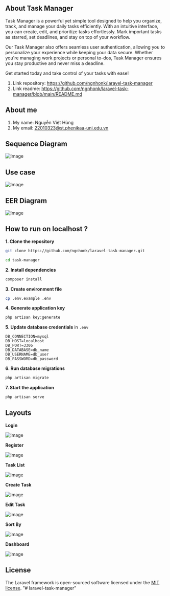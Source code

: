 
## About Task Manager

Task Manager is a powerful yet simple tool designed to help you organize, track, and manage your daily tasks efficiently. With an intuitive interface, you can create, edit, and prioritize tasks effortlessly. Mark important tasks as starred, set deadlines, and stay on top of your workflow.

Our Task Manager also offers seamless user authentication, allowing you to personalize your experience while keeping your data secure. Whether you're managing work projects or personal to-dos, Task Manager ensures you stay productive and never miss a deadline.

Get started today and take control of your tasks with ease!

1. Link repository: https://github.com/ngnhonk/laravel-task-manager
2. Link readme: https://github.com/ngnhonk/laravel-task-manager/blob/main/README.md
## About me
1. My name: Nguyễn Việt Hùng
2. My email: 22010323@st.phenikaa-uni.edu.vn

## Sequence Diagram
![Image](public/images/diagram.png)

## Use case
![Image](public/images/use_case.png)

## EER Diagram
![Image](public/images/eer.png)

## How to run on localhost ?
**1. Clone the repository**  
   ```bash
   git clone https://github.com/ngnhonk/laravel-task-manager.git

   cd task-manager
   ```

**2. Install dependencies**  
   ```bash
   composer install
   ```

**3. Create environment file**  
   ```bash
   cp .env.example .env
   ```

**4. Generate application key**  
   ```bash
   php artisan key:generate
   ```

**5. Update database credentials** in `.env`  
   ```
   DB_CONNECTION=mysql
   DB_HOST=localhost
   DB_PORT=3306
   DB_DATABASE=db_name
   DB_USERNAME=db_user
   DB_PASSWORD=db_password
   ```

**6. Run database migrations**  
   ```bash
   php artisan migrate
   ```

**7. Start the application**  
   ```bash
   php artisan serve
   ```
## Layouts

**Login**

![image](public/images/login.png)

**Register**

![image](public/images/register.png)

**Task List**

![image](public/images/tasklist.png)

**Create Task**

![image](public/images/createtask.png)

**Edit Task**

![image](public/images/edit_task.png)

**Sort By**

![image](public/images/sort_by.png)

**Dashboard**

![image](public/images/dashboard.png)

## License

The Laravel framework is open-sourced software licensed under the [MIT license](https://opensource.org/licenses/MIT).
"# laravel-task-manager" 
